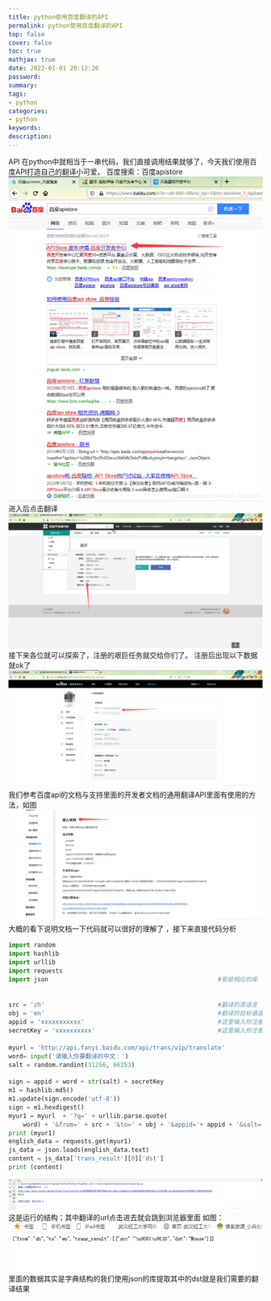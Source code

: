 ```yaml
---
title: python使用百度翻译的API
permalink: python使用百度翻译的API
top: false
cover: false
toc: true
mathjax: true
date: 2022-01-01 20:12:26
password:
summary:
tags:
- python
categories:
- python
keywords:
description:
---
```

  API 在python中就相当于一串代码，我们直接调用结果就够了，今天我们使用百度API打造自己的翻译小可爱。
  百度搜索：百度apistore
  ![](python使用百度翻译的API/20200302112753932.png)
  进入后点击翻译
  ![](python使用百度翻译的API/20200302112847600.png)
  接下来各位就可以探索了，注册的艰巨任务就交给你们了。
  注册后出现以下数据就ok了![](python使用百度翻译的API/20200302113313981.png)
  我们参考百度api的文档与支持里面的开发者文档的通用翻译API里面有使用的方法，如图![](python使用百度翻译的API/20200302113654396.png)
  大概的看下说明文档一下代码就可以很好的理解了 ，接下来直接代码分析
  

```python
import random
import hashlib
import urllib
import requests
import json                                               #安装相应的库


src = 'zh'                                                #翻译的源语言
obj = 'en'                                                #翻译的目标语言
appid = 'xxxxxxxxxxx'                                     #这里输入你注册后得到的appid
secretKey = 'xxxxxxxxxx'                                  #这里输入你注册后得到的密匙       

myurl = 'http://api.fanyi.baidu.com/api/trans/vip/translate'                  #必须加上的头
word= input('请输入你要翻译的中文：')                                           #输入你要翻译的中文
salt = random.randint(31256, 66253)                                           #产生随计数

sign = appid + word + str(salt) + secretKey                                   #文档的step1拼接字符串
m1 = hashlib.md5()
m1.update(sign.encode('utf-8'))
sign = m1.hexdigest()                                                         #文档的step2计算签名
myur1 = myurl  + '?q=' + urllib.parse.quote(
    word) + '&from=' + src + '&to=' + obj + '&appid='+ appid + '&salt=' + str(salt) + '&sign=' + sign
print (myur1)                                                                 #生成的url并打印出来
english_data = requests.get(myur1)                                            #请求url
js_data = json.loads(english_data.text)                                       #下载json数据
content = js_data['trans_result'][0]['dst']                                   #提取json数据里面的dst
print (content)                                                               #打印出翻译的英文
```
![](python使用百度翻译的API/20200302115943813.png)
这是运行的结构；其中翻译的url点击进去就会跳到浏览器里面 如图：
![](python使用百度翻译的API/20200302120105912.png)
里面的数据其实是字典结构的我们使用json的库提取其中的dst就是我们需要的翻译结果

